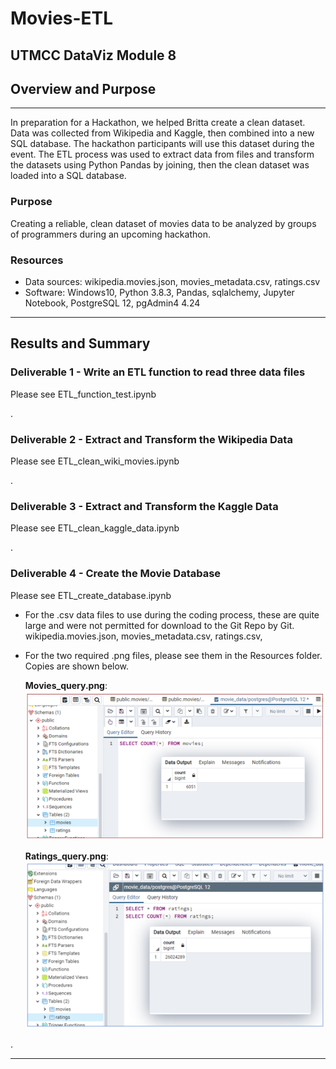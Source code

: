 # Movies-ETL
## UTMCC DataViz Module 8

## Overview and Purpose

--- 

  In preparation for a Hackathon, we helped Britta create a clean dataset. Data was collected from Wikipedia and Kaggle, then combined into a new SQL database. The hackathon participants will use this dataset during the event. The ETL process was used to extract data from files and transform the datasets using Python Pandas by joining, then the clean dataset was loaded into a SQL database. 

   ### Purpose
   Creating a reliable, clean dataset of movies data to be analyzed by groups of programmers during an upcoming hackathon.


   ### Resources
  * Data sources: wikipedia.movies.json, movies_metadata.csv, ratings.csv
  * Software: Windows10, Python 3.8.3, Pandas, sqlalchemy, Jupyter Notebook, PostgreSQL 12, pgAdmin4 4.24
  
  
  
--- 

## Results and Summary


  ### Deliverable 1 - Write an ETL function to read three data files
   Please see ETL_function_test.ipynb
  
  
  
.

  ### Deliverable 2 - Extract and Transform the Wikipedia Data
   Please see ETL_clean_wiki_movies.ipynb
  
  
  
.

  ### Deliverable 3 - Extract and Transform the Kaggle Data
   Please see ETL_clean_kaggle_data.ipynb
  
  
.

  ### Deliverable 4 - Create the Movie Database 
   Please see ETL_create_database.ipynb
  
   * For the .csv data files to use during the coding process, these are quite large and were not permitted for download to the Git Repo by Git.
    wikipedia.movies.json, movies_metadata.csv, ratings.csv, 
  
  
  * For the two required .png files, please see them in the Resources folder. Copies are shown below. 
  

    **Movies_query.png**:  ![movies_query.png](https://github.com/larrydodson/Movies-ETL/blob/master/Resources/movies_query.png)
 
 
    **Ratings_query.png**:  ![ratings_query.png](https://github.com/larrydodson/Movies-ETL/blob/master/Resources/ratings_query.png)


.

--- 

  
